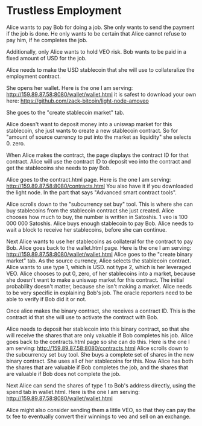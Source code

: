 Trustless Employment
=============

Alice wants to pay Bob for doing a job. She only wants to send the payment if the job is done. He only wants to be certain that Alice cannot refuse to pay him, if he completes the job.

Additionally, only Alice wants to hold VEO risk. Bob wants to be paid in a fixed amount of USD for the job.

Alice needs to make the USD stablecoin that she will use to collateralize the employment contract.

She opens her wallet.
Here is the one I am serving: http://159.89.87.58:8080/wallet/wallet.html
it is safest to download your own here: https://github.com/zack-bitcoin/light-node-amoveo

She goes to the "create stablecoin market" tab.

Alice doesn't want to deposit money into a uniswap market for this stablecoin, she just wants to create a new stablecoin contract. So for "amount of source currency to put into the market as liquidity" she selects 0. zero.

When Alice makes the contract, the page displays the contract ID for that contract. Alice will use the contract ID to deposit veo into the contract and get the stablecoins she needs to pay Bob.

Alice goes to the contract.html page.
Here is the one I am serving: http://159.89.87.58:8080/contracts.html
You also have it if you downloaded the light node. In the part that says "Advanced smart contract tools".

Alice scrolls down to the "subcurrency set buy" tool. This is where she can buy stablecoins from the stablecoin contract she just created. Alice chooses how much to buy, the number is written in Satoshis. 1 veo is 100 000 000 Satoshis.
Alice buys enough stablecoin to pay Bob.
Alice needs to wait a block to receive her stablecoins, before she can continue.

Next Alice wants to use her stablecoins as collateral for the contract to pay Bob.
Alice goes back to the wallet.html page.
Here is the one I am serving: http://159.89.87.58:8080/wallet/wallet.html
Alice goes to the "create binary market" tab.
As the source currency, Alice selects the stablecoin contract. Alice wants to use type 1, which is USD. not type 2, which is her leveraged VEO.
Alice chooses to put 0, zero, of her stablecoins into a market, because she doesn't want to make a uniswap market for this contract.
The initial probability doesn't matter, because she isn't making a market.
Alice needs to be very specific in explaining Bob's job. The oracle reporters need to be able to verify if Bob did it or not.

Once alice makes the binary contract, she receives a contract ID. This is the contract id that she will use to activate the contract with Bob.

Alice needs to deposit her stablecoin into this binary contract, so that she will receive the shares that are only valuable if Bob completes his job. Alice goes back to the contracts.html page so she can do this.
Here is the one I am serving: http://159.89.87.58:8080/contracts.html
Alice scrolls down to the subcurrency set buy tool. She buys a complete set of shares in the new binary contract. She uses all of her stablecoins for this.
Now Alice has both the shares that are valuable if Bob completes the job, and the shares that are valuable if Bob does not complete the job.

Next Alice can send the shares of type 1 to Bob's address directly, using the spend tab in wallet.html.
Here is the one I am serving: http://159.89.87.58:8080/wallet/wallet.html

Alice might also consider sending them a little VEO, so that they can pay the tx fee to eventually convert their winnings to veo and sell on an exchange.

